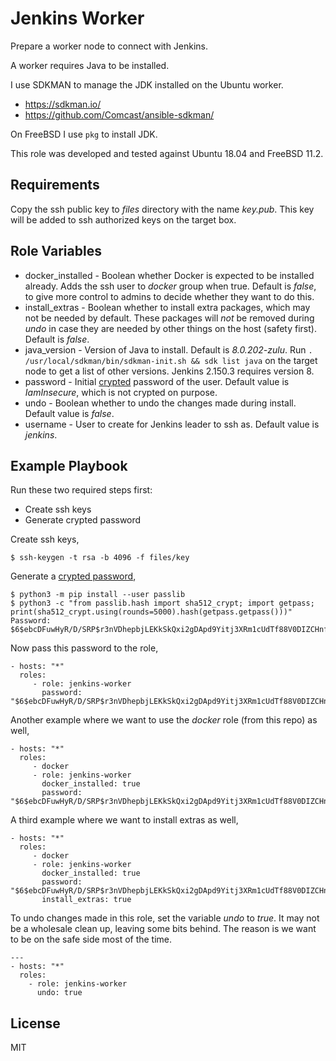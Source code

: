 # Jenkins Worker

Prepare a worker node to connect with Jenkins.

A worker requires Java to be installed.

I use SDKMAN to manage the JDK installed on the Ubuntu worker.

- https://sdkman.io/
- https://github.com/Comcast/ansible-sdkman/

On FreeBSD I use ``pkg`` to install JDK.

This role was developed and tested against Ubuntu 18.04 and FreeBSD 11.2.

## Requirements

Copy the ssh public key to _files_ directory with the name _key.pub_. This key
will be added to ssh authorized keys on the target box.

## Role Variables

- docker_installed - Boolean whether Docker is expected to be installed already. Adds the ssh user to _docker_ group when true. Default is _false_, to give more control to admins to decide whether they want to do this.
- install_extras - Boolean whether to install extra packages, which may not be needed by default. These packages will _not_ be removed during _undo_ in case they are needed by other things on the host (safety first). Default is _false_.
- java_version - Version of Java to install. Default is _8.0.202-zulu_. Run ``. /usr/local/sdkman/bin/sdkman-init.sh && sdk list java`` on the target node to get a list of other versions. Jenkins 2.150.3 requires version 8.
- password - Initial [crypted](https://docs.ansible.com/ansible/latest/reference_appendices/faq.html#how-do-i-generate-crypted-passwords-for-the-user-module) password of the user. Default value is _IamInsecure_, which is not crypted on purpose.
- undo - Boolean whether to undo the changes made during install. Default value
is _false_.
- username - User to create for Jenkins leader to ssh as. Default value is
_jenkins_.

## Example Playbook

Run these two required steps first:

- Create ssh keys
- Generate crypted password

Create ssh keys,

    $ ssh-keygen -t rsa -b 4096 -f files/key

Generate a [crypted password](https://docs.ansible.com/ansible/latest/reference_appendices/faq.html#how-do-i-generate-crypted-passwords-for-the-user-module),

    $ python3 -m pip install --user passlib
    $ python3 -c "from passlib.hash import sha512_crypt; import getpass; print(sha512_crypt.using(rounds=5000).hash(getpass.getpass()))"
    Password:
    $6$ebcDFuwHyR/D/SRP$r3nVDhepbjLEKkSkQxi2gDApd9Yitj3XRm1cUdTf88V0DIZCHnf22HRorSDund7xUlDeAXX8MJECDjSZ4ZOCD1

Now pass this password to the role,

    - hosts: "*"
      roles:
         - role: jenkins-worker
           password: "$6$ebcDFuwHyR/D/SRP$r3nVDhepbjLEKkSkQxi2gDApd9Yitj3XRm1cUdTf88V0DIZCHnf22HRorSDund7xUlDeAXX8MJECDjSZ4ZOCD1"

Another example where we want to use the _docker_ role (from this repo) as well,

    - hosts: "*"
      roles:
         - docker
         - role: jenkins-worker
           docker_installed: true
           password: "$6$ebcDFuwHyR/D/SRP$r3nVDhepbjLEKkSkQxi2gDApd9Yitj3XRm1cUdTf88V0DIZCHnf22HRorSDund7xUlDeAXX8MJECDjSZ4ZOCD1"

A third example where we want to install extras as well,

    - hosts: "*"
      roles:
         - docker
         - role: jenkins-worker
           docker_installed: true
           password: "$6$ebcDFuwHyR/D/SRP$r3nVDhepbjLEKkSkQxi2gDApd9Yitj3XRm1cUdTf88V0DIZCHnf22HRorSDund7xUlDeAXX8MJECDjSZ4ZOCD1"
           install_extras: true

To undo changes made in this role, set the variable _undo_ to _true_. It may not be a wholesale clean up, leaving some
bits behind. The reason is we want to be on the safe side most of the time.

    ---
    - hosts: "*"
      roles:
        - role: jenkins-worker
          undo: true

## License

MIT
